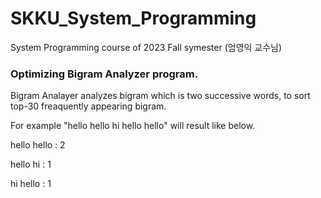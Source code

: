# SKKU_System_Programming
System Programming course of 2023 Fall symester (엄영익 교수님)

### Optimizing Bigram Analyzer program.

Bigram Analayer analyzes bigram which is two successive words, to sort top-30 freaquently appearing bigram.

For example "hello hello hi hello hello" will result like below.

hello hello : 2

hello hi : 1

hi hello : 1
